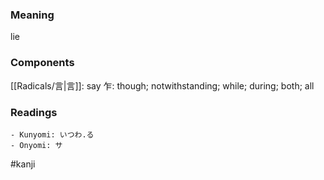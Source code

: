 ### Meaning

lie

### Components

[[Radicals/言|言]]: say 乍: though; notwithstanding; while; during; both; all

### Readings

```
- Kunyomi: いつわ.る
- Onyomi: サ
```

#kanji